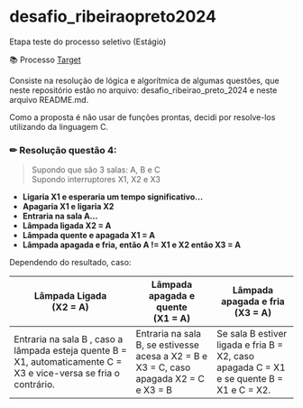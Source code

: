 # desafio_ribeiraopreto2024
Etapa teste do processo seletivo (Estágio)

📚 Processo [Target](https://www.targetsistemas.com.br/sobre)

Consiste na resolução de lógica e algorítmica de algumas questões, que neste repositório estão no arquivo: desafio_ribeirao_preto_2024 e neste arquivo README.md.

Como a proposta é não usar de funções prontas, decidi por resolve-los utilizando da linguagem C.

### ✏ Resolução questão 4:

>Supondo que são 3 salas: A, B e C<br>
>Supondo interruptores X1, X2 e X3

- **Ligaria X1 e esperaria um tempo significativo...**
- **Apagaria X1 e ligaria X2**
- **Entraria na sala A...**
- **Lâmpada  ligada X2 = A**
- **Lâmpada quente e apagada X1 = A**
- **Lâmpada apagada e fria, então A != X1 e X2 então X3 = A**

Dependendo do resultado, caso:<br>

|Lâmpada Ligada<br>(X2 = A)|Lâmpada apagada e quente<br>(X1 = A)|Lâmpada apagada e fria<br>(X3 = A)|
|-----|----|----|
|Entraria na sala B , caso a lâmpada esteja quente B = X1, automaticamente C = X3 e vice-versa se fria o contrário.<br>|Entraria na sala B, se estivesse acesa a X2 = B e X3 = C, caso apagada X2 = C e X3 = B|Se sala B estiver ligada e fria B = X2, caso apagada  C = X1 e se quente B = X1 e C = X2.|

